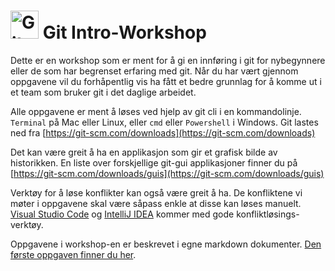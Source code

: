 # <img src="https://git-scm.com/images/logos/downloads/Git-Icon-1788C.png" alt="Git logo" width="45">   Git Intro-Workshop

Dette er en workshop som er ment for å gi en innføring i git for nybegynnere eller de som har begrenset erfaring med git. 
Når du har vært gjennom oppgavene vil du forhåpentlig vis ha fått et bedre grunnlag for å komme ut i et team som bruker git i det daglige arbeidet. 

Alle oppgavene er ment å løses ved hjelp av git cli i en kommandolinje. `Terminal` på Mac eller Linux, eller `cmd` eller `Powershell` i Windows.
Git lastes ned fra [https://git-scm.com/downloads](https://git-scm.com/downloads)

Det kan være greit å ha en applikasjon som gir et grafisk bilde av historikken. En liste over forskjellige git-gui applikasjoner finner du på [https://git-scm.com/downloads/guis](https://git-scm.com/downloads/guis) 

Verktøy for å løse konflikter kan også være greit å ha. De konfliktene vi møter i oppgavene skal være såpass enkle at disse kan løses manuelt. 
[Visual Studio Code](https://code.visualstudio.com/) og [IntelliJ IDEA](https://lp.jetbrains.com/intellij-idea-promo/) kommer med gode konfliktløsings-verktøy.

Oppgavene i workshop-en er beskrevet i egne markdown dokumenter. [Den første oppgaven finner du her](./Oppgaver/Oppgave1.md).


